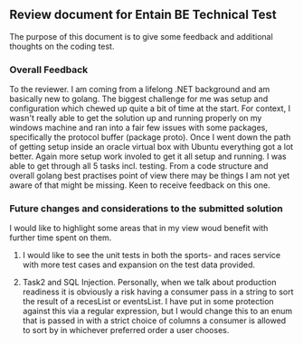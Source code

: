 ## Review document for Entain BE Technical Test

The purpose of this document is to give some feedback and additional thoughts on the coding test.

### Overall Feedback
To the reviewer. I am coming from a lifelong .NET background and am basically new to golang. 
The biggest challenge for me was setup and configuration which chewed up quite a bit of time at the start. For context, I wasn't really able to get the solution up and running properly on my windows machine and ran into a fair few issues with some packages, specifically the protocol buffer (package proto). Once I went down the path of getting setup inside an oracle virtual box with Ubuntu everything got a lot better. Again more setup work involed to get it all setup and running. 
I was able to get through all 5 tasks incl. testing. From a code structure and overall golang best practises point of view there may be things I am not yet aware of that might be missing. Keen to receive feedback on this one.

### Future changes and considerations to the submitted solution

I would like to highlight some areas that in my view woud benefit with further time spent on them.

1. I would like to see the unit tests in both the sports- and races service with more test cases and expansion on the test data provided.

2. Task2 and SQL Injection. Personally, when we talk about production readiness it is obviously a risk having a consumer pass in a string to sort the result of a recesList or eventsList. I have put in some protection against this via a regular expression, but I would change this to an enum that is passed in with a strict choice of columns a consumer is allowed to sort by in whichever preferred order a user chooses.




